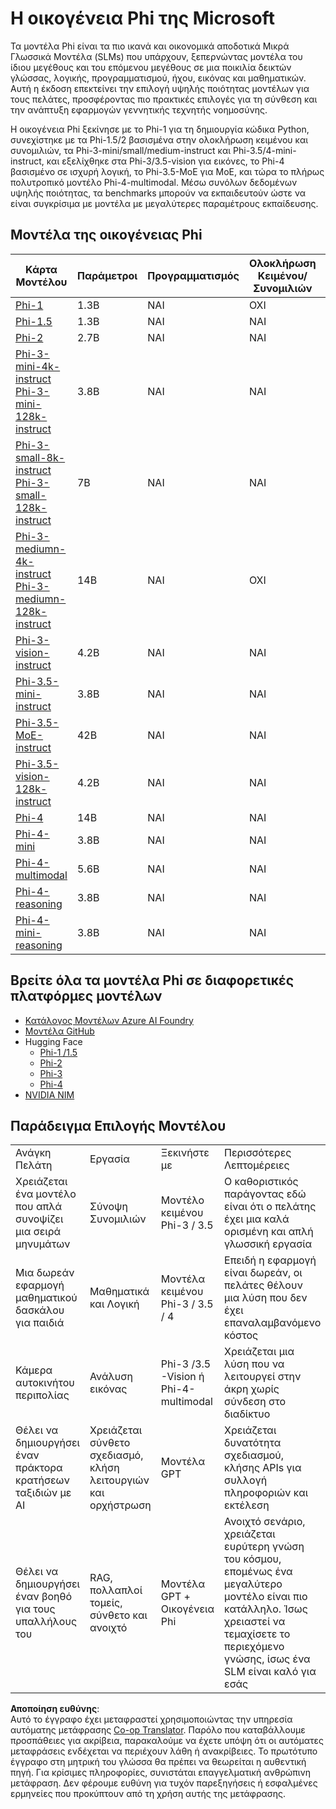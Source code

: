<!--
CO_OP_TRANSLATOR_METADATA:
{
  "original_hash": "8ef41b679d85adc42be3e0cbee97f7f1",
  "translation_date": "2025-07-18T21:28:27+00:00",
  "source_file": "md/01.Introduction/01/01.PhiFamily.md",
  "language_code": "el"
}
-->
# Η οικογένεια Phi της Microsoft

Τα μοντέλα Phi είναι τα πιο ικανά και οικονομικά αποδοτικά Μικρά Γλωσσικά Μοντέλα (SLMs) που υπάρχουν, ξεπερνώντας μοντέλα του ίδιου μεγέθους και του επόμενου μεγέθους σε μια ποικιλία δεικτών γλώσσας, λογικής, προγραμματισμού, ήχου, εικόνας και μαθηματικών. Αυτή η έκδοση επεκτείνει την επιλογή υψηλής ποιότητας μοντέλων για τους πελάτες, προσφέροντας πιο πρακτικές επιλογές για τη σύνθεση και την ανάπτυξη εφαρμογών γεννητικής τεχνητής νοημοσύνης.

Η οικογένεια Phi ξεκίνησε με το Phi-1 για τη δημιουργία κώδικα Python, συνεχίστηκε με τα Phi-1.5/2 βασισμένα στην ολοκλήρωση κειμένου και συνομιλιών, τα Phi-3-mini/small/medium-instruct και Phi-3.5/4-mini-instruct, και εξελίχθηκε στα Phi-3/3.5-vision για εικόνες, το Phi-4 βασισμένο σε ισχυρή λογική, το Phi-3.5-MoE για MoE, και τώρα το πλήρως πολυτροπικό μοντέλο Phi-4-multimodal. Μέσω συνόλων δεδομένων υψηλής ποιότητας, τα benchmarks μπορούν να εκπαιδευτούν ώστε να είναι συγκρίσιμα με μοντέλα με μεγαλύτερες παραμέτρους εκπαίδευσης.

## Μοντέλα της οικογένειας Phi

<div style="font-size:8px">

| Κάρτα Μοντέλου |Παράμετροι|Προγραμματισμός|Ολοκλήρωση Κειμένου/Συνομιλιών|Προηγμένη Λογική| Εικόνα | Ήχος | MoE
| - | -  | - | - |- |- |- |- |
|[Phi-1](https://huggingface.co/microsoft/phi-1)|1.3B| ΝΑΙ| ΟΧΙ | ΟΧΙ |ΟΧΙ |ΟΧΙ |ΟΧΙ |
|[Phi-1.5](https://huggingface.co/microsoft/phi-1_5)|1.3B| ΝΑΙ|ΝΑΙ| ΟΧΙ |ΟΧΙ |ΟΧΙ |ΟΧΙ |
|[Phi-2](https://huggingface.co/microsoft/phi-1_5)|2.7B| ΝΑΙ|ΝΑΙ| ΟΧΙ |ΟΧΙ |ΟΧΙ |ΟΧΙ |
|[Phi-3-mini-4k-instruct](https://huggingface.co/microsoft/Phi-3-mini-4k-instruct)<br/>[Phi-3-mini-128k-instruct](https://huggingface.co/microsoft/Phi-3-mini-128k-instruct)|3.8B| ΝΑΙ|ΝΑΙ| ΟΧΙ |ΟΧΙ |ΟΧΙ |ΟΧΙ |
|[Phi-3-small-8k-instruct](https://huggingface.co/microsoft/Phi-3-small-8k-instruct)<br/>[Phi-3-small-128k-instruct](https://huggingface.co/microsoft/Phi-3-small-128k-instruct)<br/>|7B| ΝΑΙ|ΝΑΙ| ΟΧΙ |ΟΧΙ |ΟΧΙ |ΟΧΙ |
|[Phi-3-mediumn-4k-instruct](https://huggingface.co/microsoft/Phi-3-medium-4k-instruct)<br>[Phi-3-mediumn-128k-instruct](https://huggingface.co/microsoft/Phi-3-medium-128k-instruct)|14B|ΝΑΙ|ΟΧΙ| ΟΧΙ |ΟΧΙ |ΟΧΙ |ΟΧΙ |
|[Phi-3-vision-instruct](https://huggingface.co/microsoft/Phi-3-vision-128k-instruct)|4.2B|ΝΑΙ|ΝΑΙ|ΟΧΙ |ΟΧΙ |ΟΧΙ |ΟΧΙ |
|[Phi-3.5-mini-instruct](https://huggingface.co/microsoft/Phi-3.5-mini-instruct)|3.8B|ΝΑΙ|ΝΑΙ| ΟΧΙ |ΟΧΙ |ΟΧΙ |ΟΧΙ |
|[Phi-3.5-MoE-instruct](https://huggingface.co/microsoft/Phi-3.5-MoE-instruct)|42B|ΝΑΙ|ΝΑΙ| ΟΧΙ |ΟΧΙ |ΟΧΙ |ΝΑΙ |
|[Phi-3.5-vision-128k-instruct](https://huggingface.co/microsoft/Phi-3.5-vision-instruct)|4.2B|ΝΑΙ|ΝΑΙ| ΟΧΙ |ΝΑΙ |ΟΧΙ |ΟΧΙ |
|[Phi-4](https://huggingface.co/microsoft/phi-4)|14B|ΝΑΙ|ΝΑΙ| ΟΧΙ |ΟΧΙ |ΟΧΙ |ΟΧΙ |
|[Phi-4-mini](https://huggingface.co/microsoft/Phi-4-mini-instruct)|3.8B|ΝΑΙ|ΝΑΙ| ΟΧΙ |ΟΧΙ |ΟΧΙ |ΟΧΙ |
|[Phi-4-multimodal](https://huggingface.co/microsoft/Phi-4-multimodal-instruct)|5.6B|ΝΑΙ|ΝΑΙ| ΟΧΙ |ΝΑΙ |ΝΑΙ |ΟΧΙ |
|[Phi-4-reasoning](https://huggingface.co/microsoft/phi-4-reasoning)|3.8B|ΝΑΙ|ΝΑΙ| ΝΑΙ |ΟΧΙ |ΟΧΙ |ΟΧΙ |
|[Phi-4-mini-reasoning](https://huggingface.co/microsoft/Phi-4-mini-reasoning)|3.8B|ΝΑΙ|ΝΑΙ| ΝΑΙ |ΟΧΙ |ΟΧΙ |ΟΧΙ |

</div>

## **Βρείτε όλα τα μοντέλα Phi σε διαφορετικές πλατφόρμες μοντέλων**

- [Κατάλογος Μοντέλων Azure AI Foundry](https://ai.azure.com/explore/models?selectedCollection=phi)
- [Μοντέλα GitHub](https://github.com/marketplace?query=Phi&type=models)
- Hugging Face
  - [Phi-1 /1.5](https://huggingface.co/collections/microsoft/phi-1-6626e29134744e94e222d572)
  - [Phi-2](https://huggingface.co/microsoft/phi-2)
  - [Phi-3](https://huggingface.co/collections/microsoft/phi-3-6626e15e9585a200d2d761e3)
  - [Phi-4](https://huggingface.co/collections/microsoft/phi-4-677e9380e514feb5577a40e4) 
- [NVIDIA NIM](https://build.nvidia.com/search?q=Phi)

## Παράδειγμα Επιλογής Μοντέλου

| | | | |
|-|-|-|-|
|Ανάγκη Πελάτη|Εργασία|Ξεκινήστε με|Περισσότερες Λεπτομέρειες|
|Χρειάζεται ένα μοντέλο που απλά συνοψίζει μια σειρά μηνυμάτων|Σύνοψη Συνομιλιών|Μοντέλο κειμένου Phi-3 / 3.5|Ο καθοριστικός παράγοντας εδώ είναι ότι ο πελάτης έχει μια καλά ορισμένη και απλή γλωσσική εργασία|
|Μια δωρεάν εφαρμογή μαθηματικού δασκάλου για παιδιά|Μαθηματικά και Λογική|Μοντέλα κειμένου Phi-3 / 3.5 / 4|Επειδή η εφαρμογή είναι δωρεάν, οι πελάτες θέλουν μια λύση που δεν έχει επαναλαμβανόμενο κόστος|
|Κάμερα αυτοκινήτου περιπολίας|Ανάλυση εικόνας|Phi-3 /3.5 -Vision ή Phi-4-multimodal|Χρειάζεται μια λύση που να λειτουργεί στην άκρη χωρίς σύνδεση στο διαδίκτυο|
|Θέλει να δημιουργήσει έναν πράκτορα κρατήσεων ταξιδιών με AI|Χρειάζεται σύνθετο σχεδιασμό, κλήση λειτουργιών και ορχήστρωση|Μοντέλα GPT|Χρειάζεται δυνατότητα σχεδιασμού, κλήσης APIs για συλλογή πληροφοριών και εκτέλεση|
|Θέλει να δημιουργήσει έναν βοηθό για τους υπαλλήλους του|RAG, πολλαπλοί τομείς, σύνθετο και ανοιχτό|Μοντέλα GPT + Οικογένεια Phi|Ανοιχτό σενάριο, χρειάζεται ευρύτερη γνώση του κόσμου, επομένως ένα μεγαλύτερο μοντέλο είναι πιο κατάλληλο. Ίσως χρειαστεί να τεμαχίσετε το περιεχόμενο γνώσης, ίσως ένα SLM είναι καλό για εσάς|

**Αποποίηση ευθύνης**:  
Αυτό το έγγραφο έχει μεταφραστεί χρησιμοποιώντας την υπηρεσία αυτόματης μετάφρασης [Co-op Translator](https://github.com/Azure/co-op-translator). Παρόλο που καταβάλλουμε προσπάθειες για ακρίβεια, παρακαλούμε να έχετε υπόψη ότι οι αυτόματες μεταφράσεις ενδέχεται να περιέχουν λάθη ή ανακρίβειες. Το πρωτότυπο έγγραφο στη μητρική του γλώσσα θα πρέπει να θεωρείται η αυθεντική πηγή. Για κρίσιμες πληροφορίες, συνιστάται επαγγελματική ανθρώπινη μετάφραση. Δεν φέρουμε ευθύνη για τυχόν παρεξηγήσεις ή εσφαλμένες ερμηνείες που προκύπτουν από τη χρήση αυτής της μετάφρασης.